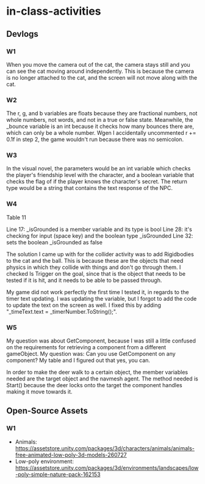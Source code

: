 # in-class-activities
## Devlogs
### W1
When you move the camera out of the cat, the camera stays still and you can see the cat moving around independently.
This is because the camera is no longer attached to the cat, and the screen will not move along with the cat.

### W2
The r, g, and b variables are floats because they are fractional numbers, not whole numbers, not words, and not in a true or false state. Meanwhile,
the _bounce variable is an int because it checks how many bounces there are, which can only be a whole number. Wgen I accidentally uncommented r += 0.1f
in step 2, the game wouldn't run because there was no semicolon.

### W3
In the visual novel, the parameters would be an int variable which checks the player's friendship level with the character, and a boolean variable that checks the flag of if the player knows the character's secret. The return type would be a string that contains the text response of the NPC.

### W4
Table 11

Line 17: _isGrounded is a member variable and its type is bool
Line 28: it's checking for input (space key) and the boolean type _isGrounded
Line 32: sets the boolean _isGrounded as false

The solution I came up with for the collider activity was to add Rigidbodies to the cat and the ball. This is because these are the objects that need physics in which they collide with things and don't go through them. I checked Is Trigger on the goal, since that is the object that needs to be tested if it is hit, and it needs to be able to be passed through.

My game did not work perfectly the first time I tested it, in regards to the timer text updating. I was updating the variable, but I forgot to add the code to update the text on the screen as well. I fixed this by adding "_timeText.text = _timerNumber.ToString();".

### W5
My question was about GetComponent, because I was still a little confused on the requirements for retrieving a component from a different gameObject. My question was: Can you use GetComponent on any component? My table and I figured out that yes, you can.

In order to make the deer walk to a certain object, the member variables needed are the target object and the navmesh agent. The method needed is Start() because the deer locks onto the target the component handles making it move towards it.
## Open-Source Assets
### W1
- Animals: https://assetstore.unity.com/packages/3d/characters/animals/animals-free-animated-low-poly-3d-models-260727 
- Low-poly environment: https://assetstore.unity.com/packages/3d/environments/landscapes/low-poly-simple-nature-pack-162153 
